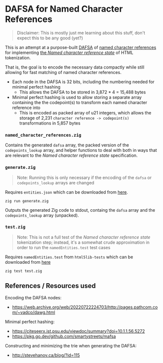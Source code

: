 # DAFSA for Named Character References

> Disclaimer: This is mostly just me learning about this stuff, don't expect this to be any good (yet?)

This is an attempt at a purpose-built [DAFSA](https://en.wikipedia.org/wiki/Deterministic_acyclic_finite_state_automaton) of [named character references](https://html.spec.whatwg.org/multipage/parsing.html#named-character-reference-state) for implementing [the *Named character reference state*](https://html.spec.whatwg.org/multipage/parsing.html#named-character-reference-state) of HTML tokenization.

That is, the goal is to encode the necessary data compactly while still allowing for fast matching of named character references.

- Each node in the DAFSA is 32 bits, including the numbering needed for minimal perfect hashing
  + This allows the DAFSA to be stored in 3,872 * 4 = 15,488 bytes
- Minimal perfect hashing is used to allow storing a separate array containing the the codepoint(s) to transform each named character reference into
  + This is encoded as packed array of u21 integers, which allows the storage of 2,231 `character reference -> codepoint(s)` transformations in 5,857 bytes

### `named_character_references.zig`

Contains the generated `dafsa` array, the packed version of the `codepoints_lookup` array, and helper functions to deal with both in ways that are relevant to the *Named character reference state* specification.

### `generate.zig`

> Note: Running this is only necessary if the encoding of the `dafsa` or `codepoints_lookup` arrays are changed

Requires `entities.json` which can be downloaded from [here](https://html.spec.whatwg.org/entities.json).

```
zig run generate.zig
```

Outputs the generated Zig code to stdout, containg the `dafsa` array and the `codepoints_lookup` array (unpacked).

### `test.zig`

> Note: This is not a full test of the *Named character reference state* tokenization step; instead, it's a somewhat crude approximation in order to run the `namedEntities.test` test cases

Requires `namedEntities.test` from `html5lib-tests` which can be downloaded from [here](https://github.com/html5lib/html5lib-tests/blob/master/tokenizer/namedEntities.test)

```
zig test test.zig
```

## References / Resources used

Encoding the DAFSA nodes:
- https://web.archive.org/web/20220722224703/http://pages.pathcom.com/~vadco/dawg.html

Minimal perfect hashing:
- https://citeseerx.ist.psu.edu/viewdoc/summary?doi=10.1.1.56.5272
- https://pkg.go.dev/github.com/smartystreets/mafsa

Constructing and minimizing the trie when generating the DAFSA:
- http://stevehanov.ca/blog/?id=115
